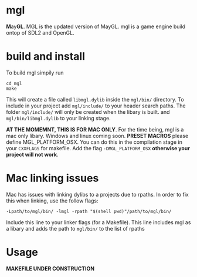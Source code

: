 # mgl

**M**ay**GL**. MGL is the updated version of MayGL. mgl is a game engine build ontop of SDL2 and OpenGL.

# build and install

To build mgl simpily run

```
cd mgl
make
```

This will create a file called `libmgl.dylib` inside the `mgl/bin/` directory. To include in your project add `mgl/include/` to your header search paths. The folder `mgl/include/` will only be created when the libary is built.
and `mgl/bin/libmgl.dylib` to your linking stage.

**AT THE MOMEMNT, THIS IS FOR MAC ONLY**. For the time being, mgl is a mac only libary. Windows and linux coming soon.
**PRESET MACROS** please define MGL_PLATFORM_OSX. You can do this in the compilation stage in your `CXXFLAGS` for makefile. Add the flag `-DMGL_PLATFORM_OSX` **otherwise your project will not work**.

# Mac linking issues

Mac has issues with linking dylibs to a projects due to rpaths. In order to fix this when linking, use the follow flags:
```
-Lpath/to/mgl/bin/ -lmgl -rpath "$(shell pwd)"/path/to/mgl/bin/
```
Include this line to your linker flags (for a Makefile). This line includes mgl as a libary and adds the path to `mgl/bin/` to the list of rpaths

# Usage

**MAKEFILE UNDER CONSTRUCTION**

